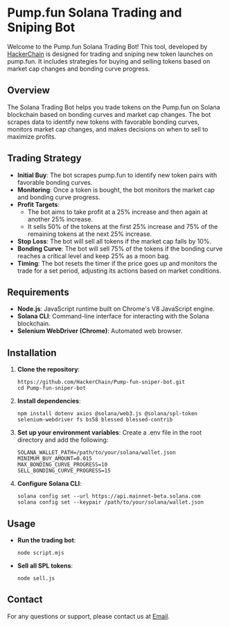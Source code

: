 # Pump.fun Solana Trading and Sniping Bot

Welcome to the Pump.fun Solana Trading Bot! This tool, developed by [HackerChain](https://github.com/HackerChain) is designed for trading and sniping new token launches on pump.fun. It includes strategies for buying and selling tokens based on market cap changes and bonding curve progress.

## Overview

The Solana Trading Bot helps you trade tokens on the Pump.fun on Solana blockchain based on bonding curves and market cap changes. The bot scrapes data to identify new tokens with favorable bonding curves, monitors market cap changes, and makes decisions on when to sell to maximize profits.

## Trading Strategy

- **Initial Buy**: The bot scrapes pump.fun to identify new token pairs with favorable bonding curves.
- **Monitoring**: Once a token is bought, the bot monitors the market cap and bonding curve progress.
- **Profit Targets**:
  - The bot aims to take profit at a 25% increase and then again at another 25% increase.
  - It sells 50% of the tokens at the first 25% increase and 75% of the remaining tokens at the next 25% increase.
- **Stop Loss**: The bot will sell all tokens if the market cap falls by 10%.
- **Bonding Curve**: The bot will sell 75% of the tokens if the bonding curve reaches a critical level and keep 25% as a moon bag.
- **Timing**: The bot resets the timer if the price goes up and monitors the trade for a set period, adjusting its actions based on market conditions.

## Requirements

- **Node.js**: JavaScript runtime built on Chrome's V8 JavaScript engine.
- **Solana CLI**: Command-line interface for interacting with the Solana blockchain.
- **Selenium WebDriver (Chrome)**: Automated web browser.

## Installation

1. **Clone the repository**:

   ```
   https://github.com/HackerChain/Pump-fun-sniper-bot.git
   cd Pump-fun-sniper-bot
   ```

2. **Install dependencies**:

   ```
   npm install dotenv axios @solana/web3.js @solana/spl-token selenium-webdriver fs bs58 blessed blessed-contrib
   ```

3. **Set up your environment variables**:
   Create a .env file in the root directory and add the following:

   ```
   SOLANA_WALLET_PATH=/path/to/your/solana/wallet.json
   MINIMUM_BUY_AMOUNT=0.015
   MAX_BONDING_CURVE_PROGRESS=10
   SELL_BONDING_CURVE_PROGRESS=15
   ```

4. **Configure Solana CLI**:
   ```
   solana config set --url https://api.mainnet-beta.solana.com
   solana config set --keypair /path/to/your/solana/wallet.json
   ```

## Usage

- **Run the trading bot**:

  ```
  node script.mjs
  ```

- **Sell all SPL tokens**:
  ```
  node sell.js
  ```

## Contact

For any questions or support, please contact us at [Email](jasonsmith0614.dev@gmail.com).
